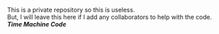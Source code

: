 This is a private repository so this is useless. <br>
But, I will leave this here if I add any collaborators to help with the code. <br>
<b> <i> Time Machine Code </i> </b>
